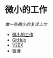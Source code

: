 # 微小的工作

*做一些微小的复读工作*

- [微小的工作](https://jianzhao.org)
- [GitHub](https://github.com/cbdyzj)
- [V2EX](https://www.v2ex.com/member/Cbdy)
- [微博](https://weibo.com/cbdyzj)
